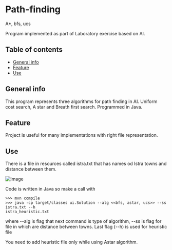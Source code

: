 # Path-finding
A*, bfs, ucs

Program implemented as part of Laboratory exercise based on AI.


## Table of contents
* [General info](#general-info)
* [Feature](#feature)
* [Use](#use)

## General info
This program represents three algorithms for path finding in AI. Uniform cost search, A star and Breath first search. 
Programmed in Java.


## Feature
Project is useful for many implementations with right file representation.

## Use
There is a file in resources called istra.txt that has names od Istra towns and distance between them. 

![image](https://user-images.githubusercontent.com/62765687/163183056-ca123eee-ac08-49e4-9975-46f535ae1984.png)

Code is written in Java so make a call with 
```
>>> mvn compile
>>> java -cp target/classes ui.Solution --alg <<bfs, astar, ucs>> --ss istra.txt --h
istra_heuristic.txt
```
where --alg is flag that next command is type of algorithm, --ss is flag for file in which are distance between towns. 
Last flag (--h) is used for heuristic file

You need to add heuristic file only while using Astar algorithm.
